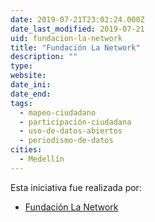 ```yaml
---
date: 2019-07-21T23:02:24.000Z
date_last_modified: 2019-07-21
uid: fundacion-la-network
title: "Fundación La Network"
description: ""
type: 
website: 
date_ini: 
date_end: 
tags:
  - mapeo-ciudadano
  - participación-ciudadana
  - uso-de-datos-abiertos
  - periodismo-de-datos
cities: 
  - Medellín
---
```


Esta iniciativa fue realizada por:

- [Fundación La Network](/i/fundacion-la-network.html)
